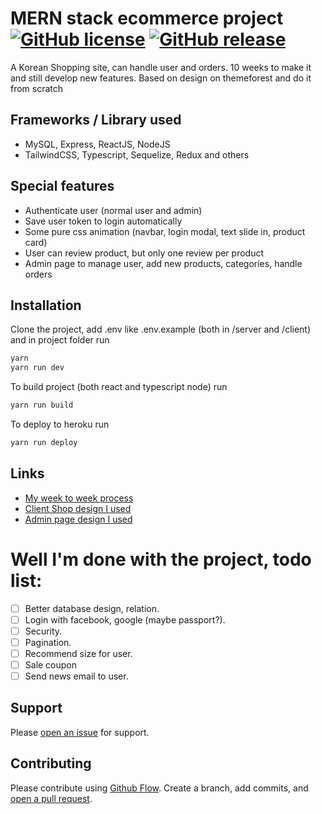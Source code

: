 # MERN stack ecommerce project [![GitHub license](https://img.shields.io/badge/license-MIT-lightgrey.svg)](LICENSE.md) [![GitHub release](https://img.shields.io/github/v/release/minhtamos/mern-ecom)](https://mtoshop.herokuapp.com/)

A Korean Shopping site, can handle user and orders. 10 weeks to make it and still develop new features. Based on design on themeforest and do it from scratch

## Frameworks / Library used

- MySQL, Express, ReactJS, NodeJS
- TailwindCSS, Typescript, Sequelize, Redux and others

## Special features

- Authenticate user (normal user and admin)
- Save user token to login automatically
- Some pure css animation (navbar, login modal, text slide in, product card)
- User can review product, but only one review per product
- Admin page to manage user, add new products, categories, handle orders

## Installation

Clone the project, add .env like .env.example (both in /server and /client) and in project folder run

```sh
yarn
yarn run dev
```

To build project (both react and typescript node) run

```sh
yarn run build
```

To deploy to heroku run

```sh
yarn run deploy
```

## Links

- [My week to week process](READMEs/ProcessByWeeks.md)
- [Client Shop design I used](https://preview.uideck.com/items/shopr-theme/index.html)
- [Admin page design I used](https://preview.themeforest.net/item/material-admin-extended-dark-responsive-template/full_screen_preview/19199417?_ga=2.225058522.1117022391.1583339517-704068843.1583316266)

# Well I'm done with the project, todo list:
- [ ] Better database design, relation.
- [ ] Login with facebook, google (maybe passport?).
- [ ] Security.
- [ ] Pagination.
- [ ] Recommend size for user.
- [ ] Sale coupon
- [ ] Send news email to user.

## Support

Please [open an issue](https://github.com/fraction/readme-boilerplate/issues/new) for support.

## Contributing

Please contribute using [Github Flow](https://guides.github.com/introduction/flow/). Create a branch, add commits, and [open a pull request](https://github.com/fraction/readme-boilerplate/compare/).